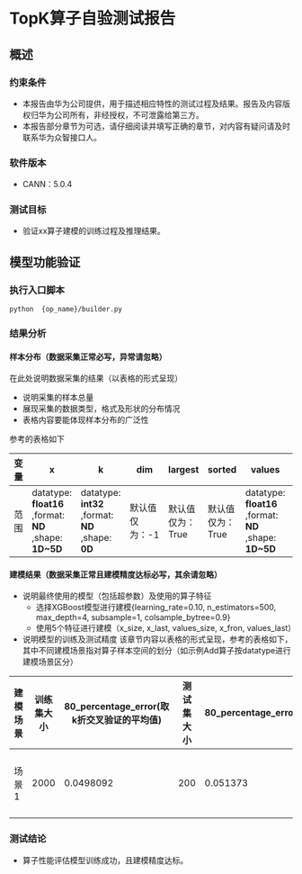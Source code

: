 # TopK算子自验测试报告

## 概述
### 约束条件
+ 本报告由华为公司提供，用于描述相应特性的测试过程及结果。报告及内容版权归华为公司所有，非经授权，不可泄露给第三方。
+ 本报告部分章节为可选，请仔细阅读并填写正确的章节，对内容有疑问请及时联系华为众智接口人。
### 软件版本
+ CANN：5.0.4
### 测试目标
+ 验证xx算子建模的训练过程及推理结果。
## 模型功能验证
### 执行入口脚本
`python  {op_name}/builder.py`

### 结果分析
#### 样本分布（数据采集正常必写，异常请忽略）
在此处说明数据采集的结果（以表格的形式呈现）
+ 说明采集的样本总量
+ 展现采集的数据类型，格式及形状的分布情况
+ 表格内容要能体现样本分布的广泛性

参考的表格如下

| 变量 | x                                                       | k                                                  | dim            | largest          | sorted           | values                                                  | indices                                               |
| ---- | ------------------------------------------------------- | -------------------------------------------------- | -------------- | ---------------- | ---------------- | ------------------------------------------------------- | ----------------------------------------------------- |
| 范围 | datatype: **float16** ,format: **ND** ,shape: **1D~5D** | datatype: **int32** ,format: **ND** ,shape: **0D** | 默认值仅为：-1 | 默认值仅为：True | 默认值仅为：True | datatype: **float16** ,format: **ND** ,shape: **1D~5D** | datatype: **int32** ,format: **ND** ,shape: **1D~5D** |

#### 建模结果（数据采集正常且建模精度达标必写，其余请忽略）
+ 说明最终使用的模型（包括超参数）及使用的算子特征
  + 选择XGBoost模型进行建模{learning_rate=0.10, n_estimators=500, max_depth=4, subsample=1, colsample_bytree=0.9}
  + 使用5个特征进行建模（x_size, x_last, values_size, x_fron, values_last）
+ 说明模型的训练及测试精度
  该章节内容以表格的形式呈现，参考的表格如下，其中不同建模场景指对算子样本空间的划分（如示例Add算子按datatype进行建模场景区分）

| 建模场景 | 训练集大小 | 80_percentage_error(取k折交叉验证的平均值) | 测试集大小 | 80_percentage_error | 模型超参数 |
|------|-------|----------------------------------|-------|---------------------|------|
|  场景 1   | 2000 | 0.0498092 | 200 | 0.051373 | learning_rate=0.10，n_estimators=500，max_depth=4，subsample=1，colsample_bytree=0.9 |

### 测试结论
+ 算子性能评估模型训练成功，且建模精度达标。